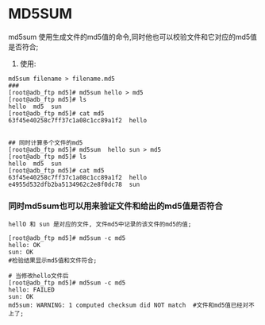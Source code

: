 # MD5SUM

md5sum 使用生成文件的md5值的命令,同时他也可以校验文件和它对应的md5值是否符合;

1. 使用:

```shell
md5sum filename > filename.md5
###
[root@adb_ftp md5]# md5sum hello > md5
[root@adb_ftp md5]# ls
hello  md5  sun
[root@adb_ftp md5]# cat md5 
63f45e40258c7ff37c1a08c1cc89a1f2  hello


## 同时计算多个文件的md5
[root@adb_ftp md5]# md5sum  hello sun > md5
[root@adb_ftp md5]# ls
hello  md5  sun
[root@adb_ftp md5]# cat md5 
63f45e40258c7ff37c1a08c1cc89a1f2  hello
e4955d532dfb2ba5134962c2e8f0dc78  sun
```



### 同时md5sum也可以用来验证文件和给出的md5值是否符合

```shell
hellO 和 sun 是对应的文件, 文件md5中记录的该文件的md5的值;

[root@adb_ftp md5]# md5sum -c md5 
hello: OK
sun: OK
#检验结果显示md5值和文件符合;

# 当修改hello文件后
[root@adb_ftp md5]# md5sum -c md5 
hello: FAILED
sun: OK
md5sum: WARNING: 1 computed checksum did NOT match	#文件和md5值已经对不上了;
```



